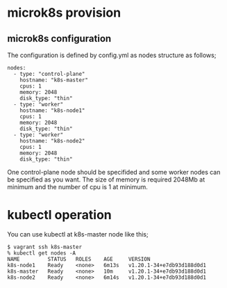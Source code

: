 # microk8s provision

## microk8s configuration
The configuration is defined by config.yml as nodes structure as follows;
```
nodes:
  - type: "control-plane"
    hostname: "k8s-master"
    cpus: 1
    memory: 2048
    disk_type: "thin"
  - type: "worker"
    hostname: "k8s-node1"
    cpus: 1
    memory: 2048
    disk_type: "thin"
  - type: "worker"
    hostname: "k8s-node2"
    cpus: 1
    memory: 2048
    disk_type: "thin"
```

One control-plane node should be specifided and some worker nodes can be specified as you want. The size of memory is required 2048Mb at minimum and the number of cpu is 1 at minimum.

# kubectl operation
You can use kubectl at k8s-master node like this; 
```
$ vagrant ssh k8s-master
% kubectl get nodes -A
NAME         STATUS   ROLES    AGE     VERSION
k8s-node1    Ready    <none>   6m13s   v1.20.1-34+e7db93d188d0d1
k8s-master   Ready    <none>   10m     v1.20.1-34+e7db93d188d0d1
k8s-node2    Ready    <none>   6m14s   v1.20.1-34+e7db93d188d0d1
```
